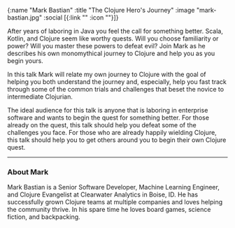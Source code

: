 {:name "Mark Bastian"
 :title "The Clojure Hero's Journey"
 :image "mark-bastian.jpg"
 :social [{:link "" :icon ""}]}

After years of laboring in Java you feel the call for something better. Scala, Kotlin, and Clojure seem like worthy quests. Will you choose familiarity or power? Will you master these powers to defeat evil? Join Mark as he describes his own monomythical journey to Clojure and help you as you begin yours.

In this talk Mark will relate my own journey to Clojure with the goal of helping you both understand the journey and, especially, help you fast track through some of the common trials and challenges that beset the novice to intermediate Clojurian.

The ideal audience for this talk is anyone that is laboring in enterprise software and wants to begin the quest for something better. For those already on the quest, this talk should help you defeat some of the challenges you face. For those who are already happily wielding Clojure, this talk should help you to get others around you to begin their own Clojure quest.

---

### About Mark

Mark Bastian is a Senior Software Developer, Machine Learning Engineer, and Clojure Evangelist at Clearwater Analytics in Boise, ID. He has successfully grown Clojure teams at multiple companies and loves helping the community thrive. In his spare time he loves board games, science fiction, and backpacking.
